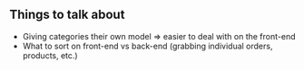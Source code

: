 ## Things to talk about
- Giving categories their own model => easier to deal with on the front-end
- What to sort on front-end vs back-end (grabbing individual orders, products, etc.)